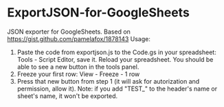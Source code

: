 # ExportJSON-for-GoogleSheets

JSON exporter for GoogleSheets. Based on https://gist.github.com/pamelafox/1878143
Usage:
1) Paste the code from exportjson.js to the Code.gs in your spreadsheet: Tools - Script Editor, save it. Reload your spreadsheet. You should be able to see a new button in the tools panel.
2) Freeze your first row: View - Freeze - 1 row
3) Press that new button from step 1 (it will ask for autorization and permission, allow it).
Note: if you add "TEST_" to the header's name or sheet's name, it won't be exported.